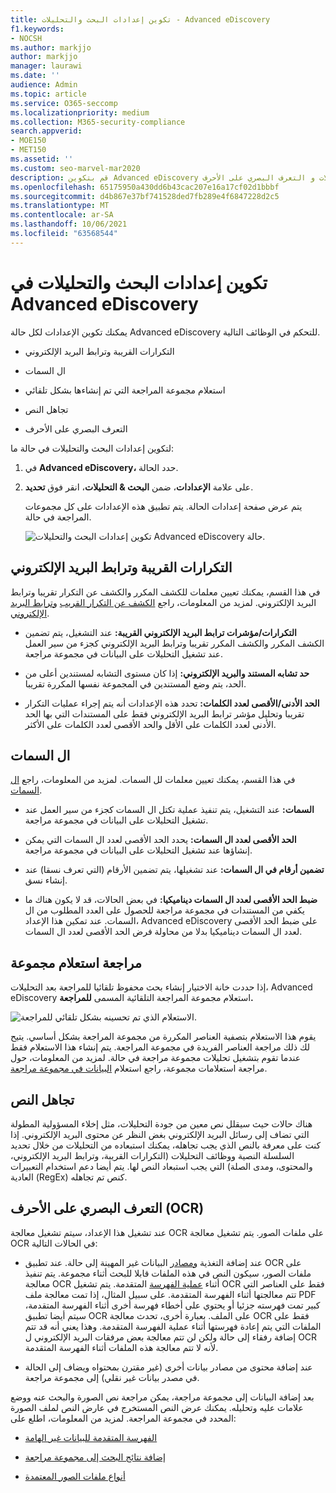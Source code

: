 ```yaml
---
title: تكوين إعدادات البحث والتحليلات - Advanced eDiscovery
f1.keywords:
- NOCSH
ms.author: markjjo
author: markjjo
manager: laurawi
ms.date: ''
audience: Admin
ms.topic: article
ms.service: O365-seccomp
ms.localizationpriority: medium
ms.collection: M365-security-compliance
search.appverid:
- MOE150
- MET150
ms.assetid: ''
ms.custom: seo-marvel-mar2020
description: قم بتكوين Advanced eDiscovery الإعدادات التي تنطبق على كل مجموعة المراجعة في حالة. يشمل ذلك إعدادات التحليلات و التعرف البصري على الأحرف.
ms.openlocfilehash: 65175950a430dd6b43cac207e16a17cf02d1bbbf
ms.sourcegitcommit: d4b867e37bf741528ded7fb289e4f6847228d2c5
ms.translationtype: MT
ms.contentlocale: ar-SA
ms.lasthandoff: 10/06/2021
ms.locfileid: "63568544"
---
```

# <a name="configure-search-and-analytics-settings-in-advanced-ediscovery"></a>تكوين إعدادات البحث والتحليلات في Advanced eDiscovery

يمكنك تكوين الإعدادات لكل حالة Advanced eDiscovery للتحكم في الوظائف التالية.

- التكرارات القريبة وترابط البريد الإلكتروني

- ال السمات

- استعلام مجموعة المراجعة التي تم إنشاءها بشكل تلقائي

- تجاهل النص

- التعرف البصري على الأحرف

لتكوين إعدادات البحث والتحليلات في حالة ما:

1. في **Advanced eDiscovery،** حدد الحالة.

2. على علامة **الإعدادات**، ضمن **البحث & التحليلات**، انقر فوق **تحديد**.

   يتم عرض صفحة إعدادات الحالة. يتم تطبيق هذه الإعدادات على كل مجموعات المراجعة في حالة.

   ![تكوين إعدادات البحث والتحليلات Advanced eDiscovery حالة.](../media/AeDCaseSettings.png)

## <a name="near-duplicates-and-email-threading"></a>التكرارات القريبة وترابط البريد الإلكتروني

في هذا القسم، يمكنك تعيين معلمات للكشف المكرر والكشف عن التكرار تقريبا وترابط البريد الإلكتروني. لمزيد من المعلومات، راجع [الكشف عن التكرار القريب](near-duplicate-detection-in-advanced-ediscovery.md) [وترابط البريد الإلكتروني](email-threading-in-advanced-ediscovery.md).

- **التكرارات/مؤشرات ترابط البريد الإلكتروني القريبة:** عند التشغيل، يتم تضمين الكشف المكرر والكشف المكرر تقريبا وترابط البريد الإلكتروني كجزء من سير العمل عند تشغيل التحليلات على البيانات في مجموعة مراجعة.

- **حد تشابه المستند والبريد الإلكتروني:** إذا كان مستوى التشابه لمستندين أعلى من الحد، يتم وضع المستندين في المجموعة نفسها المكررة تقريبا.

- **الحد الأدنى/الأقصى لعدد الكلمات:** تحدد هذه الإعدادات أنه يتم إجراء عمليات التكرار تقريبا وتحليل مؤشر ترابط البريد الإلكتروني فقط على المستندات التي بها الحد الأدنى لعدد الكلمات على الأقل والحد الأقصى لعدد الكلمات على الأكثر.

## <a name="themes"></a>ال السمات

في هذا القسم، يمكنك تعيين معلمات لل السمات. لمزيد من المعلومات، راجع [ال السمات](themes-in-advanced-ediscovery.md).

- **السمات:** عند التشغيل، يتم تنفيذ عملية تكتل ال السمات كجزء من سير العمل عند تشغيل التحليلات على البيانات في مجموعة مراجعة.

- **الحد الأقصى لعدد ال السمات:** يحدد الحد الأقصى لعدد ال السمات التي يمكن إنشاؤها عند تشغيل التحليلات على البيانات في مجموعة مراجعة.

- **تضمين أرقام في ال السمات:** عند تشغيلها، يتم تضمين الأرقام (التي تعرف نسقا) عند إنشاء نسق. 

- **ضبط الحد الأقصى لعدد ال السمات ديناميكيا:** في بعض الحالات، قد لا يكون هناك ما يكفي من المستندات في مجموعة مراجعة للحصول على العدد المطلوب من ال السمات. عند تمكين هذا الإعداد، Advanced eDiscovery على ضبط الحد الأقصى لعدد ال السمات ديناميكيا بدلا من محاولة فرض الحد الأقصى لعدد ال السمات.

## <a name="review-set-query"></a>مراجعة استعلام مجموعة

إذا حددت خانة  الاختيار إنشاء بحث محفوظ تلقائيا للمراجعة بعد التحليلات، Advanced eDiscovery استعلام مجموعة المراجعة التلقائية المسمى **للمراجعة.** 

![الاستعلام الذي تم تحسينه بشكل تلقائي للمراجعة.](../media/AeDForReviewQuery.png)

يقوم هذا الاستعلام بتصفية العناصر المكررة من مجموعة المراجعة بشكل أساسي. يتيح لك ذلك مراجعة العناصر الفريدة في مجموعة المراجعة. يتم إنشاء هذا الاستعلام فقط عندما تقوم بتشغيل تحليلات مجموعة مراجعة في حالة. لمزيد من المعلومات، حول مراجعة استعلامات مجموعة، راجع استعلام [البيانات في مجموعة مراجعة](review-set-search.md).

## <a name="ignore-text"></a>تجاهل النص

هناك حالات حيث سيقلل نص معين من جودة التحليلات، مثل إخلاء المسؤولية المطولة التي تضاف إلى رسائل البريد الإلكتروني بغض النظر عن محتوى البريد الإلكتروني. إذا كنت على معرفة بالنص الذي يجب تجاهله، يمكنك استبعاده من التحليلات من خلال تحديد السلسلة النصية ووظائف التحليلات (التكرارات القريبة، وترابط البريد الإلكتروني، والمحتوى، ومدى الصلة) التي يجب استبعاد النص لها. يتم أيضا دعم استخدام التعبيرات العادية (RegEx) كنص تم تجاهله.

## <a name="optical-character-recognition-ocr"></a>التعرف البصري على الأحرف (OCR)

عند تشغيل هذا الإعداد، سيتم تشغيل معالجة OCR على ملفات الصور. يتم تشغيل معالجة OCR في الحالات التالية:

- عند إضافة التغذية [ومصادر](non-custodial-data-sources.md) البيانات غير المهينة إلى حالة. عند تطبيق OCR على ملفات الصور، سيكون النص في هذه الملفات قابلا للبحث أثناء مجموعة. يتم تنفيذ معالجة OCR أثناء [عملية الفهرسة](indexing-custodian-data.md) المتقدمة. يتم تشغيل OCR فقط على العناصر التي تتم معالجتها أثناء الفهرسة المتقدمة. على سبيل المثال، إذا تمت معالجة ملف PDF كبير تمت فهرسته جزئيا أو يحتوي على أخطاء فهرسة أخرى أثناء الفهرسة المتقدمة، سيتم أيضا تطبيق OCR على الملف. بعبارة أخرى، تحدث معالجة OCR فقط على الملفات التي يتم إعادة فهرستها أثناء عملية الفهرسة المتقدمة. وهذا يعني أنه قد تتم إضافة رفقاء إلى حالة ولكن لن تتم معالجة بعض مرفقات البريد الإلكتروني ل OCR لأنه لا تتم معالجة هذه الملفات أثناء الفهرسة المتقدمة.

- عند إضافة محتوى من مصادر بيانات أخرى (غير مقترن بمحتواه ويضاف إلى الحالة في مصدر بيانات غير نقلي) إلى مجموعة مراجعة.

بعد إضافة البيانات إلى مجموعة مراجعة، يمكن مراجعة نص الصورة والبحث عنه ووضع علامات عليه وتحليله. يمكنك عرض النص المستخرج في عارض النص لملف الصورة المحدد في مجموعة المراجعة. لمزيد من المعلومات، اطلع على:

- [الفهرسة المتقدمة للبيانات غير الهامة](indexing-custodian-data.md)

- [إضافة نتائج البحث إلى مجموعة مراجعة](add-data-to-review-set.md#optical-character-recognition)

- [أنواع ملفات الصور المعتمدة](supported-filetypes-ediscovery20.md#image)
